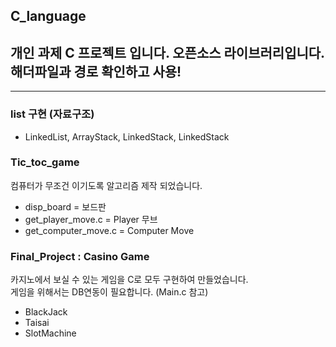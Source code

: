 C_language
--------------------
## 개인 과제 C 프로젝트 입니다. 오픈소스 라이브러리입니다. 해더파일과 경로 확인하고 사용!
* * *
### list 구현 (자료구조)
- LinkedList, ArrayStack, LinkedStack, LinkedStack

### Tic_toc_game
컴퓨터가 무조건 이기도록 알고리즘 제작 되었습니다.
- disp_board = 보드판
- get_player_move.c = Player 무브
- get_computer_move.c = Computer Move

### Final_Project : Casino Game
카지노에서 보실 수 있는 게임을 C로 모두 구현하여 만들었습니다.     
게임을 위해서는 DB연동이 필요합니다. (Main.c 참고)
- BlackJack
- Taisai
- SlotMachine
